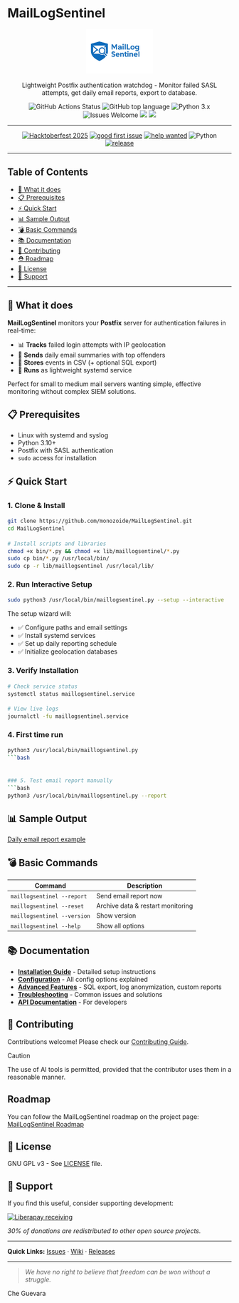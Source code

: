 # MailLogSentinel

<p align="center">
  <img src="img/banner-logo.png" alt="MailLogSentinel Banner" height="100">
</p>

<p align="center">
Lightweight Postfix authentication watchdog - Monitor failed SASL attempts, get daily email reports, export to database.
</p>

<p align="center">
  <img src="https://img.shields.io/github/actions/workflow/status/monozoide/MailLogSentinel/python-app.yml?branch=main" alt="GitHub Actions Status" />
  <img src="https://img.shields.io/github/languages/top/monozoide/MailLogSentinel" alt="GitHub top language" /> 
  <img src="https://img.shields.io/badge/python-3.x-brightgreen" alt="Python 3.x" /> 
  <img src="https://img.shields.io/badge/Issues-Welcome-brightgreen" alt="Issues Welcome" />
  <img src="https://img.shields.io/liberapay/receives/Zoide.svg?logo=liberapay">
  <img src="https://img.shields.io/liberapay/gives/Zoide.svg?logo=liberapay">
</p>



---


<!-- 🎃 Hacktoberfest 2025 — Badges compacts -->
<p align="center">
  <a href="https://hacktoberfest.com/"><img alt="Hacktoberfest 2025" src="https://img.shields.io/badge/Hacktoberfest-2025-FF8AE2?style=flat-square&logo=github"></a>
  <a href="https://github.com/monozoide/MailLogSentinel/issues?q=is%3Aopen+is%3Aissue+label%3A%22good+first+issue%22"><img alt="good first issue" src="https://img.shields.io/github/issues-search?query=repo%3Amonozoide%2FMailLogSentinel%20label%3A%22good%20first%20issue%22%20state%3Aopen&label=good%20first%20issue&style=flat-square"></a>
  <a href="https://github.com/monozoide/MailLogSentinel/issues?q=is%3Aopen+is%3Aissue+label%3A%22help+wanted%22"><img alt="help wanted" src="https://img.shields.io/github/issues-search?query=repo%3Amonozoide%2FMailLogSentinel%20label%3A%22help%20wanted%22%20state%3Aopen&label=help%20wanted&style=flat-square"></a>
  <img alt="Python" src="https://img.shields.io/badge/python-3.10%20%7C%203.11%20%7C%203.12-3776AB?style=flat-square&logo=python&logoColor=white">
  <a href="https://github.com/monozoide/MailLogSentinel/releases"><img alt="release" src="https://img.shields.io/github/v/release/monozoide/MailLogSentinel?display_name=tag&sort=semver&style=flat-square"></a>
</p>

---

## Table of Contents

- [🎯 What it does](#-what-it-does)
- [📋 Prerequisites](#-prerequisites)
- [⚡ Quick Start](#-quick-start)
- [📊 Sample Output](#-sample-output)
- [💣 Basic Commands](#-basic-commands)
- [📚 Documentation](#-documentation)
- [🤝 Contributing](#-contributing)
- [⛑ Roadmap](#roadmap)
- [📄 License](#-license)
- [💖 Support](#-support)

---

## 🎯 What it does

**MailLogSentinel** monitors your **Postfix** server for authentication failures in real-time:
- 📊 **Tracks** failed login attempts with IP geolocation
- 📧 **Sends** daily email summaries with top offenders
- 💾 **Stores** events in CSV (+ optional SQL export)
- 🚀 **Runs** as lightweight systemd service

Perfect for small to medium mail servers wanting simple, effective monitoring without complex SIEM solutions.

## 📋 Prerequisites

- Linux with systemd and syslog
- Python 3.10+
- Postfix with SASL authentication
- `sudo` access for installation

## ⚡ Quick Start

### 1. Clone & Install

```bash
git clone https://github.com/monozoide/MailLogSentinel.git
cd MailLogSentinel

# Install scripts and libraries
chmod +x bin/*.py && chmod +x lib/maillogsentinel/*.py
sudo cp bin/*.py /usr/local/bin/
sudo cp -r lib/maillogsentinel /usr/local/lib/
```

### 2. Run Interactive Setup

```bash
sudo python3 /usr/local/bin/maillogsentinel.py --setup --interactive
```

The setup wizard will:
- ✅ Configure paths and email settings
- ✅ Install systemd services
- ✅ Set up daily reporting schedule
- ✅ Initialize geolocation databases

### 3. Verify Installation

```bash
# Check service status
systemctl status maillogsentinel.service

# View live logs
journalctl -fu maillogsentinel.service
```

### 4. First time run
```bash
python3 /usr/local/bin/maillogsentinel.py
```bash


### 5. Test email report manually
```bash
python3 /usr/local/bin/maillogsentinel.py --report
```

## 📊 Sample Output

[Daily email report example](docs/dataset/sample_email_report_output.txt)

## 💣 Basic Commands

| Command | Description |
|---------|------------|
| `maillogsentinel --report` | Send email report now |
| `maillogsentinel --reset` | Archive data & restart monitoring |
| `maillogsentinel --version` | Show version |
| `maillogsentinel --help` | Show all options |

## 📚 Documentation

- **[Installation Guide](../../../wiki/Setup)** - Detailed setup instructions
- **[Configuration](../../../wiki/Configuration)** - All config options explained
- **[Advanced Features](../../../wiki/Features)** - SQL export, log anonymization, custom reports
- **[Troubleshooting](../../../wiki/Troubleshooting)** - Common issues and solutions
- **[API Documentation](../../../tree/main/docs/api)** - For developers

## 🤝 Contributing

Contributions welcome! Please check our [Contributing Guide](https://github.com/monozoide/MailLogSentinel/wiki/How-can-I-contribute%3F).

> [!CAUTION]
> The use of AI tools is permitted, provided that the contributor uses them in a reasonable manner. 

## Roadmap

You can follow the MailLogSentinel roadmap on the project page: [MailLogSentinel Roadmap](https://github.com/users/monozoide/projects/6)

## 📄 License

GNU GPL v3 - See [LICENSE](LICENSE) file.

## 💖 Support

If you find this useful, consider supporting development:

[![Liberapay receiving](https://img.shields.io/liberapay/receives/Zoide)](https://liberapay.com/Zoide/)

*30% of donations are redistributed to other open source projects.*

---

**Quick Links:** [Issues](https://github.com/monozoide/MailLogSentinel/issues) · [Wiki](https://github.com/monozoide/MailLogSentinel/wiki) · [Releases](https://github.com/monozoide/MailLogSentinel/releases)

---

> _We have no right to believe that freedom can be won without a struggle._

Che Guevara